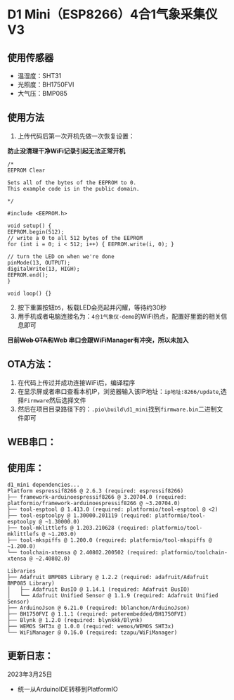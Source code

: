 # D1 Mini（ESP8266）4合1气象采集仪 V3

## 使用传感器
- 温湿度：SHT31
- 光照度：BH1750FVI
- 大气压：BMP085

## 使用方法
1. 上传代码后第一次开机先做一次恢复设置：

**防止没清理干净WiFi记录引起无法正常开机**

```
/*
EEPROM Clear

Sets all of the bytes of the EEPROM to 0.
This example code is in the public domain.

*/

#include <EEPROM.h>

void setup() {
EEPROM.begin(512);
// write a 0 to all 512 bytes of the EEPROM
for (int i = 0; i < 512; i++) { EEPROM.write(i, 0); }

// turn the LED on when we're done
pinMode(13, OUTPUT);
digitalWrite(13, HIGH);
EEPROM.end();
}

void loop() {}
```

2. 按下重置按钮`D5`，板载LED会亮起并闪耀，等待约30秒
3. 用手机或者电脑连接名为：`4合1气象仪-demo`的WiFi热点，配置好里面的相关信息即可

**目前~~Web OTA和~~Web 串口会跟WiFiManager有冲突，所以未加入**
## OTA方法：
1. 在代码上传过并成功连接WiFi后，编译程序
2. 在显示屏或者串口查看本机IP，浏览器输入该IP地址：`ip地址:8266/update`,选择`Firmware`然后选择文件
3. 然后在项目目录路径下的：`.pio\build\d1_mini`找到`firmware.bin`二进制文件即可

## WEB串口：


## 使用库：
```
d1_mini dependencies...
Platform espressif8266 @ 2.6.3 (required: espressif8266)
├── framework-arduinoespressif8266 @ 3.20704.0 (required: platformio/framework-arduinoespressif8266 @ ~3.20704.0)
├── tool-esptool @ 1.413.0 (required: platformio/tool-esptool @ <2)
├── tool-esptoolpy @ 1.30000.201119 (required: platformio/tool-esptoolpy @ ~1.30000.0)
├── tool-mklittlefs @ 1.203.210628 (required: platformio/tool-mklittlefs @ ~1.203.0)
├── tool-mkspiffs @ 1.200.0 (required: platformio/tool-mkspiffs @ ~1.200.0)
└── toolchain-xtensa @ 2.40802.200502 (required: platformio/toolchain-xtensa @ ~2.40802.0)

Libraries
├── Adafruit BMP085 Library @ 1.2.2 (required: adafruit/Adafruit BMP085 Library)
│   ├── Adafruit BusIO @ 1.14.1 (required: Adafruit BusIO)
│   └── Adafruit Unified Sensor @ 1.1.9 (required: Adafruit Unified Sensor)
├── ArduinoJson @ 6.21.0 (required: bblanchon/ArduinoJson)
├── BH1750FVI @ 1.1.1 (required: peterembedded/BH1750FVI)
├── Blynk @ 1.2.0 (required: blynkkk/Blynk)
├── WEMOS SHT3x @ 1.0.0 (required: wemos/WEMOS SHT3x)
└── WiFiManager @ 0.16.0 (required: tzapu/WiFiManager)
```
## 更新日志：
2023年3月25日
- 统一从ArduinoIDE转移到PlatformIO


